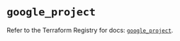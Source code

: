 # `google_project`

Refer to the Terraform Registry for docs: [`google_project`](https://registry.terraform.io/providers/hashicorp/google-beta/5.41.0/docs/resources/google_project).
